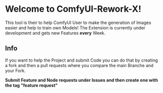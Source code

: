 # Welcome to ComfyUI-Rework-X!
This tool is their to help ComfyUI User to make the generation of Images easier and help to train own Models! The Extension is currently under development and gets new Features **every** Week.

## Info
If you want to help the Project and submit Code you can do that by creating a fork and then a pull requests where you compare the main Branche and your Fork.

**Submit Feature and Node requests under Issues and then create one with the tag "feature request"**